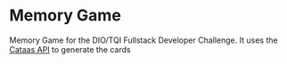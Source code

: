 # Memory Game
Memory Game for the DIO/TQI Fullstack Developer Challenge. It uses the [Cataas API](https://cataas.com/) to generate the cards